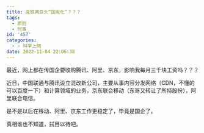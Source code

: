 ```yaml
---
title: 互联网巨头“国有化”？？？
tags:
  - 原创
  - 时事
id: '457'
categories:
  - - 科学上网
date: 2022-11-04 22:06:38
---
```


最近，网上都在传国企要收购腾讯、阿里、京东，影响我每月三千块工资吗？？？

近日，中国联通与腾讯设立混改新公司，主要从事内容分发网络（CDN，不懂的可以百度一下）和计算领域的业务，京东联合移动（东哥又转让了所持股份），阿里联合电信。

是不是以后在移动、阿里、京东工作更稳定了，毕竟是国企了。

真相谁也不知道，拭目以待吧。
